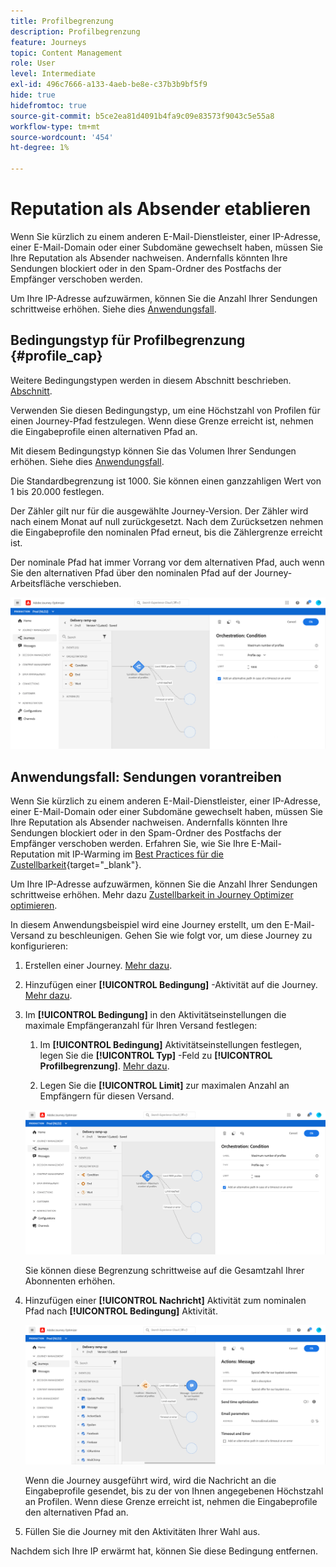 ```yaml
---
title: Profilbegrenzung
description: Profilbegrenzung
feature: Journeys
topic: Content Management
role: User
level: Intermediate
exl-id: 496c7666-a133-4aeb-be8e-c37b3b9bf5f9
hide: true
hidefromtoc: true
source-git-commit: b5ce2ea81d4091b4fa9c09e83573f9043c5e55a8
workflow-type: tm+mt
source-wordcount: '454'
ht-degree: 1%

---
```



# Reputation als Absender etablieren

Wenn Sie kürzlich zu einem anderen E-Mail-Dienstleister, einer IP-Adresse, einer E-Mail-Domain oder einer Subdomäne gewechselt haben, müssen Sie Ihre Reputation als Absender nachweisen. Andernfalls könnten Ihre Sendungen blockiert oder in den Spam-Ordner des Postfachs der Empfänger verschoben werden.

Um Ihre IP-Adresse aufzuwärmen, können Sie die Anzahl Ihrer Sendungen schrittweise erhöhen. Siehe dies [Anwendungsfall](../building-journeys/ramp-up-deliveries-uc.md).

## Bedingungstyp für Profilbegrenzung {#profile_cap}

Weitere Bedingungstypen werden in diesem Abschnitt beschrieben. [Abschnitt](../building-journeys/condition-activity.md).

Verwenden Sie diesen Bedingungstyp, um eine Höchstzahl von Profilen für einen Journey-Pfad festzulegen. Wenn diese Grenze erreicht ist, nehmen die Eingabeprofile einen alternativen Pfad an.

Mit diesem Bedingungstyp können Sie das Volumen Ihrer Sendungen erhöhen. Siehe dies [Anwendungsfall](../building-journeys/ramp-up-deliveries-uc.md).

Die Standardbegrenzung ist 1000. Sie können einen ganzzahligen Wert von 1 bis 20.000 festlegen.

Der Zähler gilt nur für die ausgewählte Journey-Version. Der Zähler wird nach einem Monat auf null zurückgesetzt. Nach dem Zurücksetzen nehmen die Eingabeprofile den nominalen Pfad erneut, bis die Zählergrenze erreicht ist.

Der nominale Pfad hat immer Vorrang vor dem alternativen Pfad, auch wenn Sie den alternativen Pfad über den nominalen Pfad auf der Journey-Arbeitsfläche verschieben.

![](../assets/profile-cap-condition.png)

## Anwendungsfall: Sendungen vorantreiben

Wenn Sie kürzlich zu einem anderen E-Mail-Dienstleister, einer IP-Adresse, einer E-Mail-Domain oder einer Subdomäne gewechselt haben, müssen Sie Ihre Reputation als Absender nachweisen. Andernfalls könnten Ihre Sendungen blockiert oder in den Spam-Ordner des Postfachs der Empfänger verschoben werden. Erfahren Sie, wie Sie Ihre E-Mail-Reputation mit IP-Warming im [Best Practices für die Zustellbarkeit](https://experienceleague.adobe.com/docs/deliverability-learn/deliverability-best-practice-guide/additional-resources/generic-resources/increase-reputation-with-ip-warming.html){target=&quot;_blank&quot;}.

Um Ihre IP-Adresse aufzuwärmen, können Sie die Anzahl Ihrer Sendungen schrittweise erhöhen. Mehr dazu [Zustellbarkeit in Journey Optimizer optimieren](../deliverability.md).

In diesem Anwendungsbeispiel wird eine Journey erstellt, um den E-Mail-Versand zu beschleunigen. Gehen Sie wie folgt vor, um diese Journey zu konfigurieren:

1. Erstellen einer Journey. [Mehr dazu](../building-journeys/journey-gs.md).

1. Hinzufügen einer **[!UICONTROL Bedingung]** -Aktivität auf die Journey. [Mehr dazu](../building-journeys/condition-activity.md).

1. Im **[!UICONTROL Bedingung]** in den Aktivitätseinstellungen die maximale Empfängeranzahl für Ihren Versand festlegen:

   1. Im **[!UICONTROL Bedingung]** Aktivitätseinstellungen festlegen, legen Sie die **[!UICONTROL Typ]** -Feld zu **[!UICONTROL Profilbegrenzung]**. [Mehr dazu](profile-cap.md#profile_cap).

   1. Legen Sie die **[!UICONTROL Limit]** zur maximalen Anzahl an Empfängern für diesen Versand.

   ![](../assets/profile-cap-condition.png)

   Sie können diese Begrenzung schrittweise auf die Gesamtzahl Ihrer Abonnenten erhöhen.

1. Hinzufügen einer **[!UICONTROL Nachricht]** Aktivität zum nominalen Pfad nach **[!UICONTROL Bedingung]** Aktivität.

   ![](../assets/ramp-up-deliveries-message.png)

   Wenn die Journey ausgeführt wird, wird die Nachricht an die Eingabeprofile gesendet, bis zu der von Ihnen angegebenen Höchstzahl an Profilen. Wenn diese Grenze erreicht ist, nehmen die Eingabeprofile den alternativen Pfad an.

1. Füllen Sie die Journey mit den Aktivitäten Ihrer Wahl aus.

Nachdem sich Ihre IP erwärmt hat, können Sie diese Bedingung entfernen.

